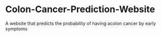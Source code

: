 # Colon-Cancer-Prediction-Website
A website that predicts the probability of having acolon cancer by early symptoms
